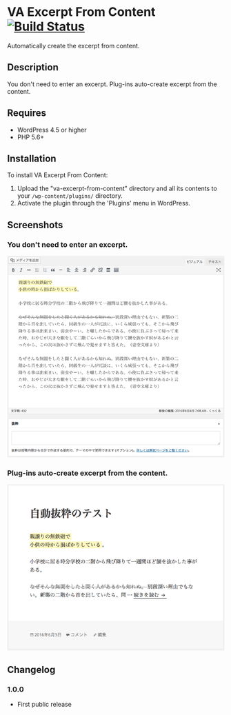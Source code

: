 VA Excerpt From Content [![Build Status](https://travis-ci.org/visualive/va-excerpt-from-content.svg?branch=master)](https://travis-ci.org/visualive/va-excerpt-from-content)
==============================

Automatically create the excerpt from content.

## Description

You don't need to enter an excerpt. Plug-ins auto-create excerpt from the content.

## Requires

* WordPress 4.5 or higher
* PHP 5.6+  

## Installation

To install VA Excerpt From Content:

1. Upload the "va-excerpt-from-content" directory and all its contents to your `/wp-content/plugins/` directory.
2. Activate the plugin through the 'Plugins' menu in WordPress.

## Screenshots

### You don't need to enter an excerpt.
![Post Edit.](./screenshot-1.png)  

### Plug-ins auto-create excerpt from the content.
![Post View.](./screenshot-2.png)  

## Changelog

### 1.0.0
* First public release